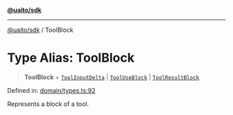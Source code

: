 [**@uaito/sdk**](../README.md)

***

[@uaito/sdk](../packages.md) / ToolBlock

# Type Alias: ToolBlock

> **ToolBlock** = [`ToolInputDelta`](ToolInputDelta.md) \| [`ToolUseBlock`](ToolUseBlock.md) \| [`ToolResultBlock`](ToolResultBlock.md)

Defined in: [domain/types.ts:92](https://github.com/elribonazo/uaito/blob/9ab1ff2aae36a9b426eb3035857a3fddbfc0ec37/packages/sdk/src/domain/types.ts#L92)

Represents a block of a tool.
